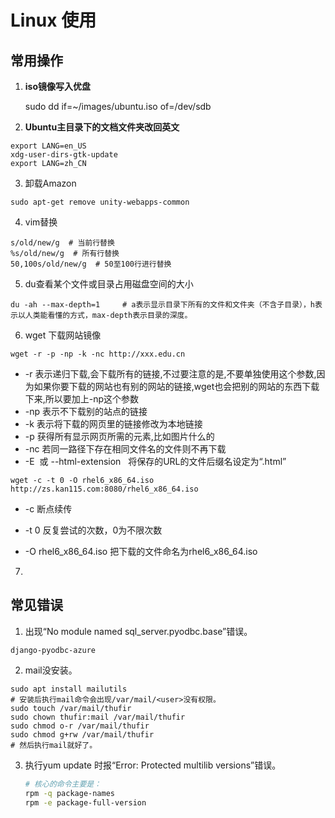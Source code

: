 # Linux 使用

## 常用操作

1. **iso镜像写入优盘**

   sudo dd if=~/images/ubuntu.iso of=/dev/sdb

2. **Ubuntu主目录下的文档文件夹改回英文**

```
export LANG=en_US
xdg-user-dirs-gtk-update
export LANG=zh_CN
```

3. 卸载Amazon

```
sudo apt-get remove unity-webapps-common 
```

4. vim替换

```
s/old/new/g  # 当前行替换
%s/old/new/g  # 所有行替换
50,100s/old/new/g  # 50至100行进行替换
```

5. du查看某个文件或目录占用磁盘空间的大小

```
du -ah --max-depth=1     # a表示显示目录下所有的文件和文件夹（不含子目录），h表示以人类能看懂的方式，max-depth表示目录的深度。
```

6. wget 下载网站镜像

```
wget -r -p -np -k -nc http://xxx.edu.cn 
```

- -r 表示递归下载,会下载所有的链接,不过要注意的是,不要单独使用这个参数,因为如果你要下载的网站也有别的网站的链接,wget也会把别的网站的东西下载下来,所以要加上-np这个参数  
- -np 表示不下载别的站点的链接
- -k 表示将下载的网页里的链接修改为本地链接
- -p 获得所有显示网页所需的元素,比如图片什么的
- -nc 若同一路径下存在相同文件名的文件则不再下载 
- -E  或 --html-extension   将保存的URL的文件后缀名设定为“.html” 

```
wget -c -t 0 -O rhel6_x86_64.iso http://zs.kan115.com:8080/rhel6_x86_64.iso
```

- -c 断点续传

- -t 0 反复尝试的次数，0为不限次数
- -O rhel6_x86_64.iso 把下载的文件命名为rhel6_x86_64.iso

7. 

## 常见错误

1. 出现“No module named sql_server.pyodbc.base”错误。

```
django-pyodbc-azure
```

2. mail没安装。

```shell
sudo apt install mailutils
# 安装后执行mail命令会出现/var/mail/<user>没有权限。
sudo touch /var/mail/thufir
sudo chown thufir:mail /var/mail/thufir
sudo chmod o-r /var/mail/thufir
sudo chmod g+rw /var/mail/thufir
# 然后执行mail就好了。
```

3. 执行yum update 时报“Error: Protected multilib versions”错误。

   ```bash
   # 核心的命令主要是：
   rpm -q package-names
   rpm -e package-full-version
   ```

   